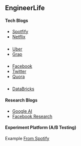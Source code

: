 ## EngineerLife

#### Tech Blogs
+ [Spotfify](https://engineering.atspotify.com/)
+ [Netflix](https://netflixtechblog.com/)
###
+ [Uber](https://eng.uber.com/)
+ [Grap](https://engineering.grab.com/)
###
+ [Facebook](https://engineering.fb.com/)
+ [Twitter](https://blog.twitter.com/)
+ [Quora](https://www.quora.com/q/quoraengineering)
###
+ [DataBricks](https://databricks.com/blog/category/engineering)

#### Research Blogs
+ [Google AI](https://ai.googleblog.com/)
+ [Facebook Research](https://research.fb.com/)

#### Experiment Platform (A/B Testing)
Example 
[From Spotify](https://engineering.atspotify.com/2020/10/29/spotifys-new-experimentation-platform-part-1/)
